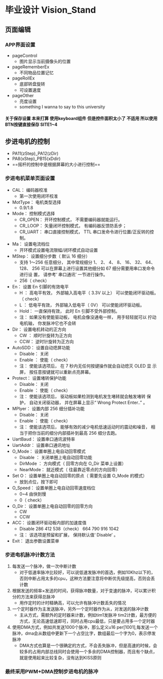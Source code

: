 # 毕业设计 Vision_Stand

## 页面编辑
### APP界面设置
+ pageControl 
  + 图片显示当前摄像头的位置
+ pageRememberEx
  + 不同物品位置记忆
+ pageRollEx
  + 底部转盘旋转
  + 可设置速度
+ pageOther
  + 亮度设置
  + something I wanna to say to this university

#### 关于保存设置 本来打算 使用keyboard组件 但是控件面积太小了 不适用 所以使用BTN按键直接保存 SITE1~4


## 步进电机的控制

+ PA11(zStep)_PA12(zDir)
+ PA8(xStep)_PB15(xDdir)
+ ==摇杆的控制中是根据屏幕的大小进行控制==


### 步进电机菜单页面设置
+ CAL： 编码器校准  
  + 第一次使用闭环校准
+ MotType： 电机类型选择  
  + 0.9/1.8
+ Mode： 控制模式选择  
  + CR_OPEN： 开环控制模式， 不需要编码器就能运行。
  + CR_LOOP： 矢量闭环控制模式， 有编码器反馈防丢步；
  + CR_UART： 串口直接控制模式， TTL 串口发命令进行位置/正反转的控制。  
+ Ma： 设置电流档位  
  + 开环模式设置电流限幅/闭环模式自动设置
+ MStep： 设置细分步数（ 默认 16 细分）
  + 支持 1～256 任意细分， 其中常规细分 1、 2、 4、 8、 16、 32、 64、 128、
    256 可以在屏幕上进行设置其他细分如 67 细分需要用串口发命令进行设
    置， 请参考‘ 串口通讯’ 一节进行操作。  
  + 256（ check）
+ En： 设置 En 引脚的有效电平    
  + H ： 高电平有效， 外部输入高电平（ 3.3V 以上） 可以使能闭环驱动板。 （ check）
  + L ： 低电平有效， 外部输入低电平（ 0V） 可以使能闭环驱动板。
  + Hold： 一直保持有效， 此时 En 引脚不受外部控制。
  + 注： 如果没有使能驱动板， 电机会像没通电一样， 用手轻轻就可以
    拧动电机轴， 你发脉冲它也不会转  
+ Dir： 设置电机转动的正方向  
  + CW ： 顺时针旋转为正方向
  + CCW： 逆时针旋转为正方向  
+ AutoSDD： 设置自动熄屏功能  
  + Disable： 关闭
  + Enable ： 使能（ check）
  + 注： 使能该选项后， 在 7 秒内无任何按键操作就会自动熄灭 OLED 显
    示屏， 按任意按键就可以重新点亮屏幕。  
+ Protect： 设置堵转保护功能  
  + Disable： 关闭
  + Enable ： 使能（ check）
  + 注： 使能该选项后， 驱动板如果检测到电机发生堵转就会触发堵转
    保护， 自动关闭驱动器， 并在屏幕上显示“ Wrong Protect Enter..” 。  
+ MPlyer： 设置内部 256 细分插补功能  
  + Disable： 关闭
  + Enable ： 使能（ check）
  + 注： 使能该选项后， 能够有效的减少电机低速运动时的震动和噪音，
    相当于把你当前的细分内部插补到最高 256 细分去跑。  
+ UartBaud： 设置串口通讯波特率  
+ UartAddr： 设置串口通讯地址  
+ O_Mode： 设置单圈上电自动回零模式  
  + Disable ： 关闭单圈上电自动回零功能
  + DirMode ： 方向模式（ 回零方向在 O_Dir 菜单上设置）
  + NearMode： 就近模式（ 往最靠近零点的方向回零）  
+ Set O： 设置单圈上电自动回零的原点（ 需要先设置 O_Mode 的模式） 
  + 放到点位，按下即可
+ O_Speed： 设置单圈上电自动回零速度档位  
  + 0~4 由快到慢 
  + 0（ check）
+ O_Dir： 设置单圈上电自动回零的回零方向  
  + CW
  + CCW  
+ ACC： 设置闭环驱动板内部的加速度值  
  + Disable
    286
    412
    538（check）
    664
    790
    916
    1042
  + 注： 该选项是预留和扩展， 保持默认值‘ Disable’ 。  
+ Exit： 退出参数设置菜单  

### 步进电机脉冲计数方法

1. 每发送一个脉冲，做一次中断计数
   + 对于低速率脉冲比较好，可以说低速发脉冲的首选，例如10Khz以下的，否则中断占用太多的cpu，这种方法要注意将中断优先级提高，否则会丢计数
2. 根据发送的频率×发送的时间，获得脉冲数量，对于变速的脉冲，可以累计积分的方法来获得总脉冲
   + 用作定时的计时精确高，可以允许有脉冲计数丢失的情况
3. 一个定时器作为主发送脉冲，另外一个定时器作为从，对发送的脉冲计数
   + 主从方式，需额外的定时器来计数，例如tim1发脉冲 tim2计数，最方便的方式，无论高速低速即可，同时占用cpu最低，只是要占用多一个定时器
4. 使用DMA方式，例如共发送1000个脉冲，那么定义u16 per[1001],每发送一个脉冲，dma会从数组中更新下一个占空比字，数组最后一个字为0，表示停发脉冲
   + DMA方式也算是一个很确定的方式，不会丢失脉冲，但是高速的时候，会较多的占用内部总线同时会使用一个多余的DMA控制器，而且有个缺点，就是使用起来比较复杂，没有达到KISS原则


### 最终采用PWM+DMA控制步进电机的脉冲
